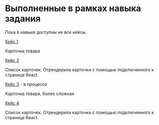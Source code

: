 # Выполненные в рамках навыка задания

Пока в навыке доступны не все кейсы.

[Кейс 1](https://shaktyka.github.io/html-cards-skill/case-1/index.html) 

Карточка товара

[Кейс 2](https://shaktyka.github.io/html-cards-skill/case-2/index.html)

Список карточек. Отрендерила карточки с помощью подключенного к странице React.

[Кейс 3](https://shaktyka.github.io/html-cards-skill/case-3/index.html) - в процессе

Карточка товара, более сложная

[Кейс 4](https://shaktyka.github.io/html-cards-skill/case-4/index.html)

Список карточек. Отрендерила карточки с помощью подключенного к странице React.
